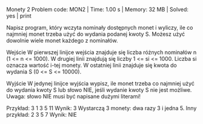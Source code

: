 Monety 2
Problem code: MON2 | Time: 1.00 s | Memory: 32 MB | Solved: yes | print

Napisz program, który wczyta nominały dostępnych monet i wyliczy, ile co najmniej monet trzeba użyć do wydania podanej kwoty S. Możesz użyć dowolnie wiele monet każdego z nominałów.

Wejście
W pierwszej linijce wejścia znajduje się liczba różnych nominałów n (1 <= n <= 1000). W drugiej linii znajdują się liczby 1 <= si <= 1000. Liczba si oznacza wartość i-tej monety. W ostatniej linii znajduje się kwota do wydania S (0 <= S <= 10000).

Wyjście
W jedynej linijce wyjścia wypisz, ile monet trzeba co najmniej użyć do wydania kwoty S lub słowo NIE, jeśli wydanie kwoty S nie jest możliwe. Uwaga: słowo NIE musi być napisane dużymi literami!

Przykład:
3
1 3 5
11
Wynik:
3
Wystarczą 3 monety: dwa razy 3 i jedna 5.
Inny przykład:
2
3 5
7
Wynik:
NIE